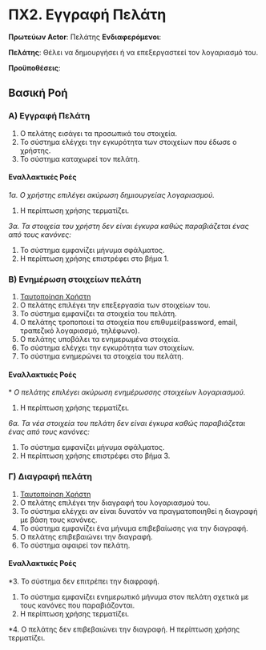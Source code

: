 # ΠΧ2. Εγγραφή Πελάτη

**Πρωτεύων Actor**: Πελάτης
**Ενδιαφερόμενοι**:

**Πελάτης**: Θέλει να δημουργήσει ή να επεξεργαστεεί τον λογαριασμό του. 

**Προϋποθέσεις**: 

## Βασική Ροή

### Α) Εγγραφή Πελάτη
1. Ο πελάτης εισάγει τα προσωπικά του στοιχεία.
2. Το σύστημα ελέγχει την εγκυρότητα των στοιχείων που έδωσε ο χρήστης.
3. Το σύστημα καταχωρεί τον πελάτη.

#### Εναλλακτικές Ροές

*1α. Ο χρήστης επιλέγει ακύρωση δημιουργείας λογαριασμού.*
1. Η περίπτωση χρήσης τερματίζει.

*3α. Τα στοιχεία του χρήστη δεν είναι έγκυρα καθώς παραβιάζεται ένας από τους κανόνες:*
1. Το σύστημα εμφανίζει μήνυμα σφάλματος.
2. Η περίπτωση χρήσης επιστρέφει στο βήμα 1.

### Β) Ενημέρωση στοιχείων πελάτη
1. [Ταυτοποίηση Χρήστη](uc8-validate-user.md)
2. Ο πελάτης επιλέγει την επεξεργασία των στοιχείων του.
3. Το σύστημα εμφανίζει τα στοιχεία του πελάτη.
4. Ο πελάτης τροποποιεί τα στοιχεία που επιθυμεί(password, email, τραπεζικό λογαριασμό, τηλέφωνο).
5. Ο πελάτης υποβάλει τα ενημερωμένα στοιχεία.
6. Το σύστημα ελέγχει την εγκυρότητα των στοιχείων.
7. Το σύστημα ενημερώνει τα στοιχεία του πελάτη.

#### Εναλλακτικές Ροές

\* *Ο πελάτης επιλέγει ακύρωση ενημέρωσσης στοιχείων λογαριασμού.*
1. Η περίπτωση χρήσης τερματίζει.

*6α. Τα νέα στοιχεία του πελάτη δεν είναι έγκυρα καθώς παραβιάζεται ένας από τους κανόνες:*
1. Το σύστημα εμφανίζει μήνυμα σφάλματος.
2. Η περίπτωση χρήσης επιστρέφει στο βήμα 3.

### Γ) Διαγραφή πελάτη
1. [Ταυτοποίηση Χρήστη](uc8-validate-user.md)
2. Ο πελάτης επιλέγει την διαγραφή του λογαριασμού του.
3. Το σύστημα ελέγχει αν είναι δυνατόν να πραγματοποιηθεί η διαγραφή με βάση τους κανόνες.
4. Το σύστημα εμφανίζει ένα μήνυμα επιβεβαίωσης για την διαγραφή.
5. Ο πελάτης επιβεβαιώνει την διαγραφή.
6. Το σύστημα αφαιρεί τον πελάτη.

#### Εναλλακτικές Ροές
*3. Το σύστημα δεν επιτρέπει την διαφραφή.
1. Το σύστημα εμφανίζει ενημερωτικό μήνυμα στον πελάτη σχετικά με τους κανόνες που παραβιάζονται.
2. Η περίπτωση χρήσης τερματίζει.

*4. Ο πελάτης δεν επιβεβαιώνει την διαγραφή.
Η περίπτωση χρήσης τερματίζει.